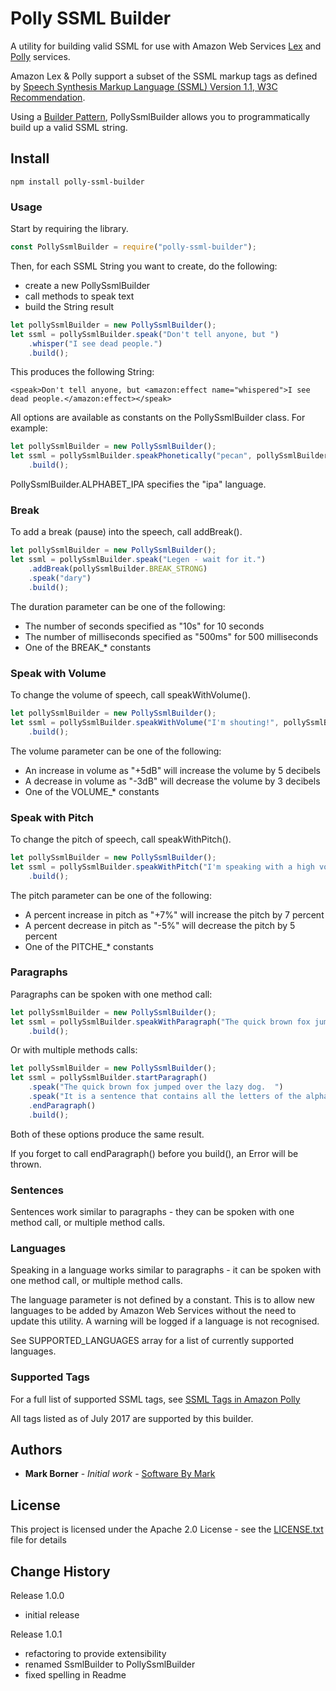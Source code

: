 # Polly SSML Builder

A utility for building valid SSML for use with Amazon Web Services [Lex](https://aws.amazon.com/lex/) and [Polly](https://aws.amazon.com/polly/) services.

Amazon Lex & Polly support a subset of the SSML markup tags as defined by [Speech Synthesis Markup Language (SSML) Version 1.1, W3C Recommendation](https://www.w3.org/TR/2010/REC-speech-synthesis11-20100907/).

Using a [Builder Pattern](https://en.wikipedia.org/wiki/Builder_pattern), PollySsmlBuilder allows you to programmatically build up a valid SSML string.


## Install

```
npm install polly-ssml-builder
```

### Usage

Start by requiring the library.

```javascript
const PollySsmlBuilder = require("polly-ssml-builder");
```

Then, for each SSML String you want to create, do the following:

* create a new PollySsmlBuilder
* call methods to speak text
* build the String result

```javascript
let pollySsmlBuilder = new PollySsmlBuilder();
let ssml = pollySsmlBuilder.speak("Don't tell anyone, but ")
    .whisper("I see dead people.")
    .build();
```

This produces the following String:

```text
<speak>Don't tell anyone, but <amazon:effect name="whispered">I see dead people.</amazon:effect></speak>
```

All options are available as constants on the PollySsmlBuilder class.  For example:

```javascript
let pollySsmlBuilder = new PollySsmlBuilder();
let ssml = pollySsmlBuilder.speakPhonetically("pecan", pollySsmlBuilder.ALPHABET_IPA, "pɪˈkɑːn")
    .build();
```

PollySsmlBuilder.ALPHABET_IPA specifies the "ipa" language.

### Break

To add a break (pause) into the speech, call addBreak().

```javascript
let pollySsmlBuilder = new PollySsmlBuilder();
let ssml = pollySsmlBuilder.speak("Legen - wait for it.")
    .addBreak(pollySsmlBuilder.BREAK_STRONG)
    .speak("dary")
    .build();
```

The duration parameter can be one of the following:

* The number of seconds specified as "10s" for 10 seconds 
* The number of milliseconds specified as "500ms" for 500 milliseconds
* One of the BREAK_* constants 

### Speak with Volume

To change the volume of speech, call speakWithVolume().

```javascript
let pollySsmlBuilder = new PollySsmlBuilder();
let ssml = pollySsmlBuilder.speakWithVolume("I'm shouting!", pollySsmlBuilder.VOLUME_XTRA_LOUD)
    .build();
```

The volume parameter can be one of the following:

* An increase in volume as "+5dB" will increase the volume by 5 decibels
* A decrease in volume as "-3dB" will decrease the volume by 3 decibels
* One of the VOLUME_* constants 

### Speak with Pitch

To change the pitch of speech, call speakWithPitch().

```javascript
let pollySsmlBuilder = new PollySsmlBuilder();
let ssml = pollySsmlBuilder.speakWithPitch("I'm speaking with a high voice!", pollySsmlBuilder.PITCH_HIGH)
    .build();
```

The pitch parameter can be one of the following:

* A percent increase in pitch as "+7%" will increase the pitch by 7 percent
* A percent decrease in pitch as "-5%" will decrease the pitch by 5 percent
* One of the PITCHE_* constants 

### Paragraphs

Paragraphs can be spoken with one method call:

```javascript
let pollySsmlBuilder = new PollySsmlBuilder();
let ssml = pollySsmlBuilder.speakWithParagraph("The quick brown fox jumped over the lazy dog.  It is a sentence that contains all the letters of the alphabet.")
    .build();
```

Or with multiple methods calls:

```javascript
let pollySsmlBuilder = new PollySsmlBuilder();
let ssml = pollySsmlBuilder.startParagraph()
    .speak("The quick brown fox jumped over the lazy dog.  ")
    .speak("It is a sentence that contains all the letters of the alphabet.")
    .endParagraph()
    .build();
```

Both of these options produce the same result.

If you forget to call endParagraph() before you build(), an Error will be thrown.

### Sentences

Sentences work similar to paragraphs - they can be spoken with one method call, or multiple method calls.

### Languages

Speaking in a language works similar to paragraphs - it can be spoken with one method call, or multiple method calls.

The language parameter is not defined by a constant.  This is to allow new languages to be added by Amazon Web Services
without the need to update this utility.  A warning will be logged if a language is not recognised.

See SUPPORTED_LANGUAGES array for a list of currently supported languages.

### Supported Tags

For a full list of supported SSML tags, see [SSML Tags in Amazon Polly](http://docs.aws.amazon.com/polly/latest/dg/supported-ssml.html)

All tags listed as of July 2017 are supported by this builder.

## Authors

* **Mark Borner** - *Initial work* - [Software By Mark](https://github.com/softwarebymark)

## License

This project is licensed under the Apache 2.0 License - see the [LICENSE.txt](LICENSE.txt) file for details

## Change History

Release 1.0.0
* initial release

Release 1.0.1
* refactoring to provide extensibility
* renamed SsmlBuilder to PollySsmlBuilder
* fixed spelling in Readme